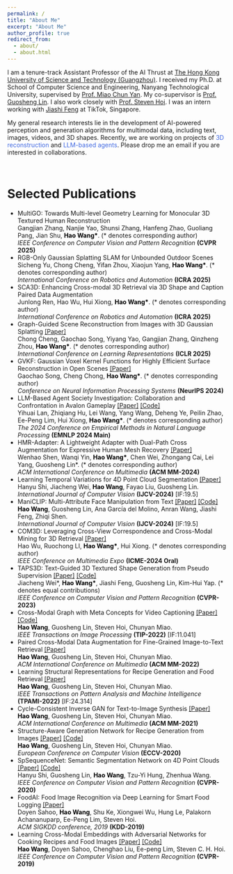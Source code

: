 ```yaml
---
permalink: /
title: "About Me"
excerpt: "About Me"
author_profile: true
redirect_from: 
  - about/
  - about.html
---
```


I am a tenure-track Assistant Professor of the AI Thrust at [The Hong Kong University of Science and Technology (Guangzhou)](https://hkust-gz.edu.cn/). I received my Ph.D. at School of Computer Science and Engineering, Nanyang Technological University, supervised by [Prof. Miao Chun Yan](https://dr.ntu.edu.sg/cris/rp/rp00084). My co-supervisor is [Prof. Guosheng Lin](https://guosheng.github.io). I also work closely with [Prof. Steven Hoi](https://sites.google.com/view/stevenhoi/home). I was an intern working with [Jiashi Feng](https://sites.google.com/site/jshfeng/home) at TikTok, Singapore. 

My general research interests lie in the development of AI-powered perception and generation algorithms for multimodal data, including text, images, videos, and 3D shapes. Recently, we are working on projects of <font color=RoyalBlue>3D reconstruction</font> and <font color=RoyalBlue>LLM-based agents</font>. Please drop me an email if you are interested in collaborations.


<!-- <font color=RoyalBlue>I am looking for self-motivated PhD students, RAs and interns.</font>
Please check my [recruitment page](https://wanghao.tech/recruitment/). -->


<br />


<!-- News
======

* [Oct 2023] Our paper on LLM agents in Avalon gameplay is released!
* [Feb 2023] Our paper is accepted to CVPR 2023.
* [Jun 2022] Our paper is accepted to TIP.
* [Jun 2022] Our paper is accepted to ACM MM 2022.
* [May 2022] Our paper is accepted to TPAMI. -->



Selected Publications
======
<ul>

<li>
  MultiGO: Towards Multi-level Geometry Learning for Monocular 3D Textured Human Reconstruction 
  <br/> 
  Gangjian Zhang, Nanjie Yao, Shunsi Zhang, Hanfeng Zhao, Guoliang Pang, Jian Shu, <strong><font color="black">Hao Wang*</font></strong>. (* denotes corresponding author)
  <br/><i>IEEE Conference on Computer Vision and Pattern Recognition</i>
    <strong>(CVPR 2025)</strong> <br>
</li>

<li>
  RGB-Only Gaussian Splatting SLAM for Unbounded Outdoor Scenes 
  <br/> 
  Sicheng Yu, Chong Cheng, Yifan Zhou, Xiaojun Yang, <strong><font color="black">Hao Wang*</font></strong>. (* denotes corresponding author)
  <br/><i>International Conference on Robotics and Automation</i>
    <strong>(ICRA 2025)</strong> <br>
</li>

<li>
  SCA3D: Enhancing Cross-modal 3D Retrieval via 3D Shape and Caption Paired Data Augmentation 
  <br/> 
  Junlong Ren, Hao Wu, Hui Xiong, <strong><font color="black">Hao Wang*</font></strong>. (* denotes corresponding author)
  <br/><i>International Conference on Robotics and Automation</i>
    <strong>(ICRA 2025)</strong> <br>
</li>

<li>
  Graph-Guided Scene Reconstruction from Images with 3D Gaussian Splatting <a href="https://openreview.net/forum?id=56vHbnk35S">[Paper]</a>
  <br/> 
  Chong Cheng, Gaochao Song, Yiyang Yao, Gangjian Zhang, Qinzheng Zhou, <strong><font color="black">Hao Wang*</font></strong>. (* denotes corresponding author)
  <br/><i>International Conference on Learning Representations</i>
    <strong>(ICLR 2025)</strong> <br>
</li>


<li>
  GVKF: Gaussian Voxel Kernel Functions for Highly Efficient Surface Reconstruction in Open Scenes <a href="https://arxiv.org/pdf/2411.01853">[Paper]</a>
  <br/> 
  Gaochao Song, Cheng Chong, <strong><font color="black">Hao Wang*</font></strong>. (* denotes corresponding author)
  <br/><i>Conference on Neural Information Processing Systems</i>
    <strong>(NeurIPS 2024)</strong> <br>
</li>

<li>
  LLM-Based Agent Society Investigation: Collaboration and Confrontation in Avalon Gameplay <a href="https://arxiv.org/abs/2310.14985">[Paper]</a> <a href="https://github.com/3DAgentWorld/LLM-Game-Agent">[Code]</a>
  <br/> 
  Yihuai Lan, Zhiqiang Hu, Lei Wang, Yang Wang, Deheng Ye, Peilin Zhao, Ee-Peng Lim, Hui Xiong, <strong><font color="black">Hao Wang*</font></strong>. (* denotes corresponding author)
  <br/><i>The 2024 Conference on Empirical Methods in Natural Language Processing</i>
    <strong>(EMNLP 2024 Main)</strong> <br>
</li>

<li>
  HMR-Adapter: A Lightweight Adapter with Dual-Path Cross Augmentation for Expressive Human Mesh Recovery <a href="https://dl.acm.org/doi/pdf/10.1145/3664647.3681641">[Paper]</a>
  <br/> 
  Wenhao Shen, Wanqi Yin, <strong><font color="black">Hao Wang*</font></strong>, Chen Wei, Zhongang Cai, Lei Yang, Guosheng Lin*. (* denotes corresponding author)
  <br/><i>ACM International Conference on Multimedia</i>
    <strong>(ACM MM-2024)</strong><br>
</li>

<li>
  Learning Temporal Variations for 4D Point Cloud Segmentation <a href="https://arxiv.org/abs/2207.04673">[Paper]</a>
  <br/> 
  Hanyu Shi, Jiacheng Wei, <strong><font color="black">Hao Wang</font></strong>, Fayao Liu, Guosheng Lin.
  <br/><i>International Journal of Computer Vision</i>
    <strong>(IJCV-2024)</strong> [<alert>IF:19.5</alert>]<br>
</li>

<li>
  ManiCLIP: Multi-Attribute Face Manipulation from Text <a href="https://link.springer.com/article/10.1007/s11263-024-02088-6">[Paper]</a> <a href="https://github.com/hwang1996/ManiCLIP">[Code]</a>
  <br/> 
  <strong><font color="black">Hao Wang</font></strong>, Guosheng Lin, Ana García del Molino, Anran Wang, Jiashi Feng, Zhiqi Shen.
  <br/><i>International Journal of Computer Vision</i>
    <strong>(IJCV-2024)</strong> [<alert>IF:19.5</alert>]<br>
</li>

<li>
    COM3D: Leveraging Cross-View Correspondence and Cross-Modal Mining for 3D Retrieval <a href="https://arxiv.org/abs/2405.04103">[Paper]</a>
    <br/>
    Hao Wu, Ruochong LI, <strong><font color="black">Hao Wang*</font></strong>, Hui Xiong. (* denotes corresponding author)
    <br/>
    <i>IEEE Conference on Multimedia Expo </i> <strong>(ICME-2024 Oral)</strong><br>
</li>
<li>
    TAPS3D: Text-Guided 3D Textured Shape Generation from Pseudo Supervision <a href="https://arxiv.org/abs/2303.13273">[Paper]</a> <a href="https://github.com/plusmultiply/taps3d">[Code]</a>
    <br/>
    Jiacheng Wei*, <strong><font color="black">Hao Wang*</font></strong>, Jiashi Feng, Guosheng Lin, Kim-Hui Yap. (* denotes equal contributions)
    <br/>
    <i>IEEE Conference on Computer Vision and Pattern Recognition </i> <strong>(CVPR-2023)</strong><br>
</li>
<li>
    Cross-Modal Graph with Meta Concepts for Video Captioning <a href="https://arxiv.org/abs/2108.06458">[Paper]</a> <a href="https://github.com/hwang1996/Meta-Concepts-for-Video-Captioning">[Code]</a>
    <br/>
    <strong><font color="black">Hao Wang</font></strong>, Guosheng Lin, Steven Hoi, Chunyan Miao.
    <br/><i>IEEE Transactions on Image Processing</i>
    <strong>(TIP-2022)</strong> [<alert>IF:11.041</alert>]<br>
</li>
<li>
    Paired Cross-Modal Data Augmentation for Fine-Grained Image-to-Text Retrieval <a href="https://arxiv.org/abs/2207.14428">[Paper]</a>
    <br/>
    <strong><font color="black">Hao Wang</font></strong>, Guosheng Lin, Steven Hoi, Chunyan Miao.
    <br/><i>ACM International Conference on Multimedia</i>
    <strong>(ACM MM-2022)</strong><br>
</li>
<li>
    Learning Structural Representations for Recipe Generation and Food Retrieval <a href="https://arxiv.org/abs/2110.01209">[Paper]</a>
    <br/>
    <strong><font color="black">Hao Wang</font></strong>, Guosheng Lin, Steven Hoi, Chunyan Miao.
    <br/><i>IEEE Transactions on Pattern Analysis and Machine Intelligence</i>
    <strong>(TPAMI-2022)</strong> [<alert>IF:24.314</alert>]<br>
</li>
<li>
    Cycle-Consistent Inverse GAN for Text-to-Image Synthesis <a href="https://arxiv.org/abs/2108.01361">[Paper]</a>
    <br/>
    <strong><font color="black">Hao Wang</font></strong>, Guosheng Lin, Steven Hoi, Chunyan Miao.
    <br/><i>ACM International Conference on Multimedia</i>
    <strong>(ACM MM-2021)</strong><br>
</li>
<li>
    Structure-Aware Generation Network for Recipe Generation from Images <a href="https://www.ecva.net/papers/eccv_2020/papers_ECCV/html/5757_ECCV_2020_paper.php">[Paper]</a> <a href="https://github.com/hwang1996/SGN">[Code]</a>
    <br/> 
    <strong><font color="black">Hao Wang</font></strong>, Guosheng Lin, Steven Hoi, Chunyan Miao.
    <br/><i>European Conference on Computer Vision</i>
    <strong>(ECCV-2020)</strong> <br>
</li>
<li>
    SpSequenceNet: Semantic Segmentation Network on 4D Point Clouds <a href="http://openaccess.thecvf.com/content_CVPR_2020/html/Shi_SpSequenceNet_Semantic_Segmentation_Network_on_4D_Point_Clouds_CVPR_2020_paper.html">[Paper]</a> <a href="https://github.com/dante0shy/SpSequenceNet">[Code]</a>
    <br/> 
    Hanyu Shi, Guosheng Lin, <strong><font color="black">Hao Wang</font></strong>, Tzu-Yi Hung, Zhenhua Wang.
    <br/><i>IEEE Conference on Computer Vision and Pattern Recognition</i>
    <strong>(CVPR-2020)</strong> <br>
</li>
<li>
    FoodAI: Food Image Recognition via Deep Learning for Smart Food Logging <a href="https://arxiv.org/abs/1909.11946">[Paper]</a>
    <br/> 
    Doyen Sahoo, <strong><font color="black">Hao Wang</font></strong>, Shu Ke, Xiongwei Wu, Hung Le, Palakorn Achananuparp, Ee-Peng Lim, Steven Hoi.
    <br/><i> ACM SIGKDD conference, 2019</i>
    <strong>(KDD-2019)</strong> <br>
</li>
<li>
    Learning Cross-Modal Embeddings with Adversarial Networks for Cooking Recipes and Food Images <a href="http://openaccess.thecvf.com/content_CVPR_2019/html/Wang_Learning_Cross-Modal_Embeddings_With_Adversarial_Networks_for_Cooking_Recipes_and_CVPR_2019_paper.html">[Paper]</a> <a href="https://github.com/hwang1996/ACME">[Code]</a>
    <br/> 
    <strong><font color="black">Hao Wang</font></strong>, Doyen Sahoo, Chenghao Liu, Ee-peng Lim, Steven C. H. Hoi.
    <br/><i>IEEE Conference on Computer Vision and Pattern Recognition</i>
    <strong>(CVPR-2019)</strong> <br>
</li>
</ul>
